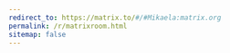 ```yaml
---
redirect_to: https://matrix.to/#/#Mikaela:matrix.org
permalink: /r/matrixroom.html
sitemap: false
---
```

